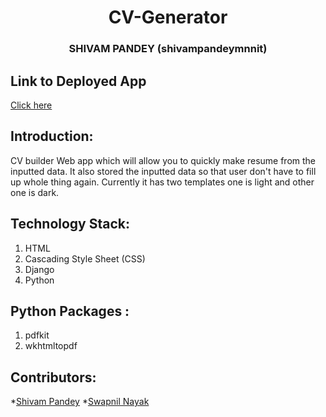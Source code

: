 <h1 align="center">CV-Generator</h1>
<h3 align="center">SHIVAM PANDEY (shivampandeymnnit)</h3>

 ## Link to Deployed App
 <a href="https://cv-generator-swapnilnyk10.herokuapp.com/">Click here</a>
 ## Introduction:
  CV builder Web app which will allow you to quickly make resume from the inputted data. It also stored the inputted data so that user don't have to fill up whole thing again.
  Currently it has two templates one is light and other one is dark.
  
 ## Technology Stack:
  1) HTML
  2) Cascading Style Sheet (CSS)
  3) Django
  4) Python
  
 ## Python Packages :
  1) pdfkit
  2) wkhtmltopdf
  
 ## Contributors:
 *[Shivam Pandey](github.com/shivampandeymnnit)
 *[Swapnil Nayak](https://github.com/swapnilnyk10)


